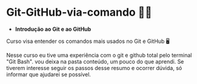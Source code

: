 # **Git-GitHub-via-comando** :man_student:

- **Introdução ao Git e ao GitHub**

Curso visa entender os comandos mais usados no Git e GitHub :desktop_computer:

Nesse curso eu tive uma experiência com o git e github total pelo terminal "Git Bash".
vou deixa na pasta conteúdo, um pouco do que aprendi. Se tiverem interesse seguir os passos desse resumo e ocorrer dúvida, só informar que ajudarei se possível.
